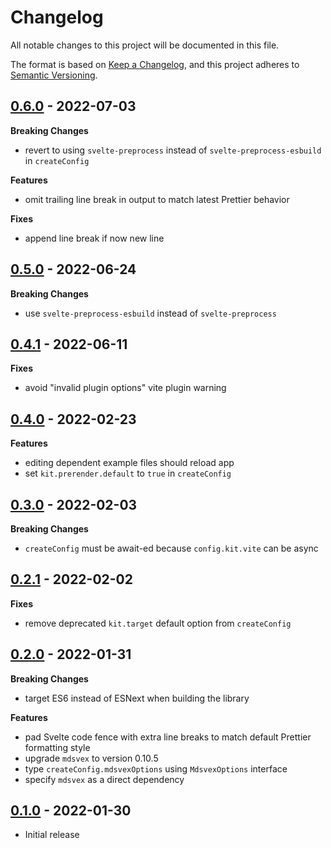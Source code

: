 # Changelog

All notable changes to this project will be documented in this file.

The format is based on [Keep a Changelog](https://keepachangelog.com/en/1.0.0/),
and this project adheres to [Semantic Versioning](https://semver.org/spec/v2.0.0.html).

## [0.6.0](https://github.com/metonym/sveldoc/releases/tag/v0.6.0) - 2022-07-03

**Breaking Changes**

- revert to using `svelte-preprocess` instead of `svelte-preprocess-esbuild` in `createConfig`

**Features**

- omit trailing line break in output to match latest Prettier behavior

**Fixes**

- append line break if now new line

## [0.5.0](https://github.com/metonym/sveldoc/releases/tag/v0.5.0) - 2022-06-24

**Breaking Changes**

- use `svelte-preprocess-esbuild` instead of `svelte-preprocess`

## [0.4.1](https://github.com/metonym/sveldoc/releases/tag/v0.4.1) - 2022-06-11

**Fixes**

- avoid "invalid plugin options" vite plugin warning

## [0.4.0](https://github.com/metonym/sveldoc/releases/tag/v0.4.0) - 2022-02-23

**Features**

- editing dependent example files should reload app
- set `kit.prerender.default` to `true` in `createConfig`

## [0.3.0](https://github.com/metonym/sveldoc/releases/tag/v0.3.0) - 2022-02-03

**Breaking Changes**

- `createConfig` must be await-ed because `config.kit.vite` can be async

## [0.2.1](https://github.com/metonym/sveldoc/releases/tag/v0.2.1) - 2022-02-02

**Fixes**

- remove deprecated `kit.target` default option from `createConfig`

## [0.2.0](https://github.com/metonym/sveldoc/releases/tag/v0.2.0) - 2022-01-31

**Breaking Changes**

- target ES6 instead of ESNext when building the library

**Features**

- pad Svelte code fence with extra line breaks to match default Prettier formatting style
- upgrade `mdsvex` to version 0.10.5
- type `createConfig.mdsvexOptions` using `MdsvexOptions` interface
- specify `mdsvex` as a direct dependency

## [0.1.0](https://github.com/metonym/sveldoc/releases/tag/v0.1.0) - 2022-01-30

- Initial release
